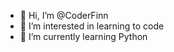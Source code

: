 - 👋 Hi, I’m @CoderFinn
- 👀 I’m interested in learning to code
- 🌱 I’m currently learning Python

<!---
CoderFinn/CoderFinn is a ✨ special ✨ repository because its `README.md` (this file) appears on your GitHub profile.
You can click the Preview link to take a look at your changes.
--->
